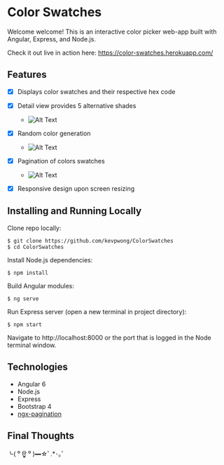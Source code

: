 # Color Swatches

Welcome welcome! This is an interactive color picker web-app built with Angular, Express, and Node.js. 

Check it out live in action here: https://color-swatches.herokuapp.com/ 


## Features
- [x] Displays color swatches and their respective hex code 
- [x] Detail view provides 5 alternative shades
	- ![Alt Text](https://i.imgur.com/I6xAIUq.gif)

- [x] Random color generation 
	- ![Alt Text](https://i.imgur.com/F1r3kFs.gif)

- [x] Pagination of colors swatches 
	- ![Alt Text](https://i.imgur.com/CMQDDF4.gif)

- [x] Responsive design upon screen resizing

## Installing and Running Locally

Clone repo locally:
```
$ git clone https://github.com/kevpwong/ColorSwatches
$ cd ColorSwatches
```

Install Node.js dependencies:
```
$ npm install
```

Build Angular modules:
```
$ ng serve
```
Run Express server (open a new terminal in project directory):
```
$ npm start
```
Navigate to http://localhost:8000 or the port that is logged in the Node terminal window.

## Technologies
- Angular 6
- Node.js 
- Express 
- Bootstrap 4
- [ngx-pagination](https://www.npmjs.com/package/ngx-pagination)

## Final Thoughts
╰( ⁰ ਊ ⁰ )━☆ﾟ.*･｡ﾟ
